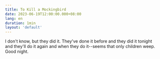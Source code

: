 ```yaml
---
title: To Kill a Mockingbird
date: 2023-06-19T12:00:00.000+08:00
lang: en
duration: 1min
layout: 'default'
---
```


I don't know, but they did it. They've done it before and they did it tonight and they'll do it again and when they do it--seems that only children weep. Good night.
